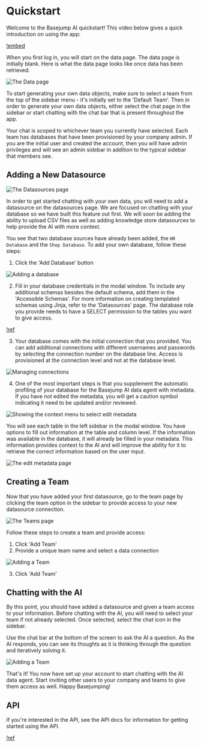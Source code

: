 # Quickstart

Welcome to the Basejump AI quickstart! This video below gives a quick introduction on using the app:

[!embed](https://www.youtube.com/watch?v=mFXwVtsyWTk&ab_channel=BasejumpAI)

When you first log in, you will start on the data page. The data page is initially blank. Here is what the data page looks like once data has been retrieved.

![The Data page](/images/data/data_page.png)

To start generating your own data objects, make sure to select a team from the top of the sidebar menu - it's initially set to the 'Default Team'. Then in order to generate your own data objects, either select the chat page in the sidebar or start chatting with the chat bar that is present throughout the app.

Your chat is scoped to whichever team you currently have selected. Each team has databases that have been provisioned by your company admin. If you are the initial user and created the account, then you will have admin privileges and will see an admin sidebar in addition to the typical sidebar that members see.

## Adding a New Datasource

![The Datasources page](/images/datasources/datasource_page.png)

In order to get started chatting with your own data, you will need to add a datasource on the datasources page. We are focused on chatting with your database so we have built this feature out first. We will soon be adding the ability to upload CSV files as well as adding knowledge store datasources to help provide the AI with more context.

You see that two database sources have already been added, the `HR Database` and the `Shop Database`. To add your own database, follow these steps:

1. Click the 'Add Database' button

![Adding a database](/images/datasources/add_database_modal.png)

2. Fill in your database credentials in the modal window. To include any additional schemas besides the default schema, add them in the 'Accessible Schemas'. For more information on creating templated schemas using Jinja, refer to the 'Datasources' page. The database role you provide needs to have a SELECT permission to the tables you want to give access.

[!ref](/sidebar-options/administrator-options/datasources.md)

3. Your database comes with the initial connection that you provided. You can add additional connections with different usernames and passwords by selecting the connection number on the database line. Access is provisioned at the connection level and not at the database level.

![Managing connections](/images/datasources/manage_connections.png)

4. One of the most important steps is that you supplement the automatic profiling of your database for the Basejump AI data agent with metadata. If you have not edited the metadata, you will get a caution symbol indicating it need to be updated and/or reviewed.

![Showing the context menu to select edit metadata](/images/datasources/select_edit_metadata.png)

You will see each table in the left sidebar in the modal window. You have options to fill out information at the table and column level. If the information was available in the database, it will already be filled in your metadata. This information provides context to the AI and will improve the ability for it to retrieve the correct information based on the user input.

![The edit metadata page](/images/datasources/edit_metadata.png)

## Creating a Team

Now that you have added your first datasource, go to the team page by clicking the team option in the sidebar to provide access to your new datasource connection.

![The Teams page](/images/team/team_page.png)

Follow these steps to create a team and provide access:

1. Click 'Add Team'
2. Provide a unique team name and select a data connection

![Adding a Team](/images/team/add_team.png)

3. Click 'Add Team'

## Chatting with the AI

By this point, you should have added a datasource and given a team access to your information. Before chatting with the AI, you will need to select your team if not already selected. Once selected, select the chat icon in the sidebar.

Use the chat bar at the bottom of the screen to ask the AI a question. As the AI responds, you can see its thoughts as it is thinking through the question and iteratively solving it.

![Adding a Team](/images/chat/chat_page.png)

That's it! You now have set up your account to start chatting with the AI data agent. Start inviting other users to your company and teams to give them access as well. Happy Basejumping!

## API

If you're interested in the API, see the API docs for information for getting started using the API.

[!ref](/api.md)

